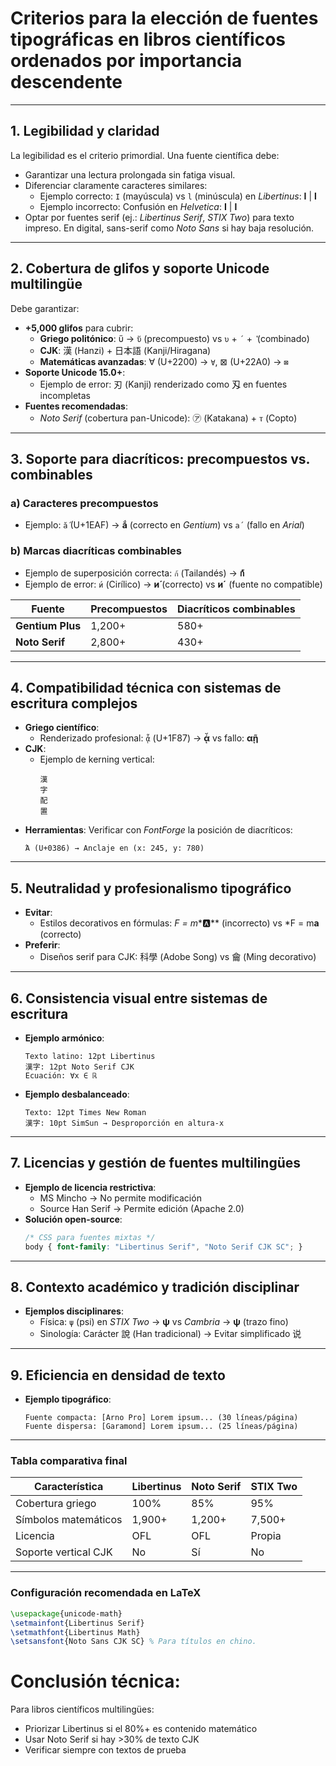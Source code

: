 # Criterios para la elección de fuentes tipográficas en libros científicos ordenados por importancia descendente  

---

## 1. **Legibilidad y claridad**  
La legibilidad es el criterio primordial. Una fuente científica debe:  
   - Garantizar una lectura prolongada sin fatiga visual.  
   - Diferenciar claramente caracteres similares:  
     - Ejemplo correcto: `I` (mayúscula) vs `l` (minúscula) en *Libertinus*: **I** | **l**  
     - Ejemplo incorrecto: Confusión en *Helvetica*: **I** | **l**  
   - Optar por fuentes serif (ej.: *Libertinus Serif*, *STIX Two*) para texto impreso. En digital, sans-serif como *Noto Sans* si hay baja resolución.  

---

## 2. **Cobertura de glifos y soporte Unicode multilingüe**  
Debe garantizar:  
   - **+5,000 glifos** para cubrir:  
     - **Griego politónico**: ὕ → `ὕ` (precompuesto) vs `υ` + `´` + `̔` (combinado)  
     - **CJK**: 漢 (Hanzi) + 日本語 (Kanji/Hiragana)  
     - **Matemáticas avanzadas**: ∀ (U+2200) → `∀`, ⊠ (U+22A0) → `⊠`  
   - **Soporte Unicode 15.0+**:  
     - Ejemplo de error: 刃 (Kanji) renderizado como 刄 en fuentes incompletas  
   - **Fuentes recomendadas**:  
     - *Noto Serif* (cobertura pan-Unicode): ㋐ (Katakana) + ⲧ (Copto)  

---

## 3. **Soporte para diacríticos: precompuestos vs. combinables**  
### a) **Caracteres precompuestos**  
- Ejemplo: `ắ` (U+1EAF) → **ắ** (correcto en *Gentium*) vs `a´` (fallo en *Arial*)  
### b) **Marcas diacríticas combinables**  
- Ejemplo de superposición correcta: `ก้` (Tailandés) → **ก้**  
- Ejemplo de error: `и́` (Cirílico) → **и́** (correcto) vs **и´** (fuente no compatible)  

| Fuente            | Precompuestos | Diacríticos combinables |  
|--------------------|---------------|-------------------------|  
| **Gentium Plus**   | 1,200+        | 580+                    |  
| **Noto Serif**     | 2,800+        | 430+                    |  

---

## 4. **Compatibilidad técnica con sistemas de escritura complejos**  
   - **Griego científico**:  
     - Renderizado profesional: `ᾇ` (U+1F87) → **ᾇ** vs fallo: **αῇ**  
   - **CJK**:  
     - Ejemplo de kerning vertical:  
       ```
       漢
       字
       配
       置
       ```  
   - **Herramientas**: Verificar con *FontForge* la posición de diacríticos:  
     ```
     Ά (U+0386) → Anclaje en (x: 245, y: 780)
     ```  

---

## 5. **Neutralidad y profesionalismo tipográfico**  
   - **Evitar**:  
     - Estilos decorativos en fórmulas: *F = m**🅰** (incorrecto) vs *F = m**a** (correcto)  
   - **Preferir**:  
     - Diseños serif para CJK: 科學 (Adobe Song) vs ⿕ (Ming decorativo)  

---

## 6. **Consistencia visual entre sistemas de escritura**  
   - **Ejemplo armónico**:  
     ```
     Texto latino: 12pt Libertinus  
     漢字: 12pt Noto Serif CJK  
     Ecuación: ∀x ∈ ℝ  
     ```  
   - **Ejemplo desbalanceado**:  
     ```
     Texto: 12pt Times New Roman  
     漢字: 10pt SimSun → Desproporción en altura-x  
     ```  

---

## 7. **Licencias y gestión de fuentes multilingües**  
   - **Ejemplo de licencia restrictiva**:  
     - MS Mincho → No permite modificación  
     - Source Han Serif → Permite edición (Apache 2.0)  
   - **Solución open-source**:  
     ```css
     /* CSS para fuentes mixtas */
     body { font-family: "Libertinus Serif", "Noto Serif CJK SC"; }
     ```

---

## 8. **Contexto académico y tradición disciplinar**  
   - **Ejemplos disciplinares**:  
     - Física: `ψ` (psi) en *STIX Two* → **ψ** vs *Cambria* → **ψ** (trazo fino)  
     - Sinología: Carácter 說 (Han tradicional) → Evitar simplificado 说  

---

## 9. **Eficiencia en densidad de texto**  
   - **Ejemplo tipográfico**:  
     ```
     Fuente compacta: [Arno Pro] Lorem ipsum... (30 líneas/página)  
     Fuente dispersa: [Garamond] Lorem ipsum... (25 líneas/página)  
     ```  

---

### Tabla comparativa final  
| Característica         | Libertinus | Noto Serif | STIX Two |  
|------------------------|------------|------------|----------|  
| Cobertura griego       | 100%       | 85%        | 95%      |  
| Símbolos matemáticos   | 1,900+     | 1,200+     | 7,500+   |  
| Licencia               | OFL        | OFL        | Propia   |  
| Soporte vertical CJK   | No         | Sí         | No       |  

---

### Configuración recomendada en LaTeX  
```latex  
\usepackage{unicode-math}  
\setmainfont{Libertinus Serif}  
\setmathfont{Libertinus Math}  
\setsansfont{Noto Sans CJK SC} % Para títulos en chino.
```

# Conclusión técnica:

Para libros científicos multilingües:

- Priorizar Libertinus si el 80%+ es contenido matemático
- Usar Noto Serif si hay >30% de texto CJK
- Verificar siempre con textos de prueba